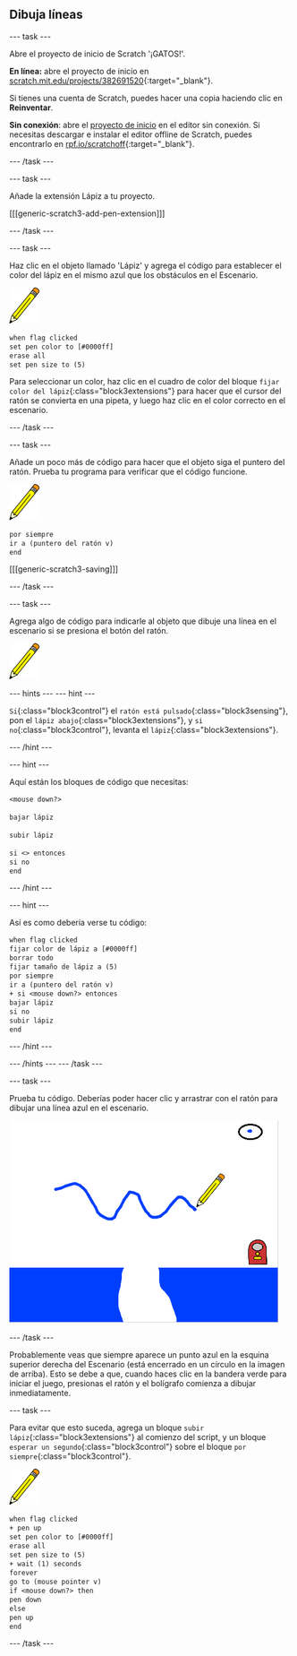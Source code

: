 ## Dibuja líneas

--- task ---

Abre el proyecto de inicio de Scratch '¡GATOS!'.

**En línea:** abre el proyecto de inicio en [scratch.mit.edu/projects/382691520](https://scratch.mit.edu/projects/382691520){:target="_blank"}.

Si tienes una cuenta de Scratch, puedes hacer una copia haciendo clic en **Reinventar**.

**Sin conexión**: abre el [proyecto de inicio](https://rpf.io/p/es-LA/cats-go) en el editor sin conexión. Si necesitas descargar e instalar el editor offline de Scratch, puedes encontrarlo en [rpf.io/scratchoff](https://rpf.io/scratchoff){:target="_blank"}.

--- /task ---

--- task ---

Añade la extensión Lápiz a tu proyecto.

[[[generic-scratch3-add-pen-extension]]]

--- /task ---

--- task ---

Haz clic en el objeto llamado 'Lápiz' y agrega el código para establecer el color del lápiz en el mismo azul que los obstáculos en el Escenario.

![Objeto lápiz](images/pen-sprite.png)

```blocks3
when flag clicked
set pen color to [#0000ff]
erase all
set pen size to (5)
```

Para seleccionar un color, haz clic en el cuadro de color del bloque `fijar color del lápiz`{:class="block3extensions"} para hacer que el cursor del ratón se convierta en una pipeta, y luego haz clic en el color correcto en el escenario.

--- /task ---

--- task ---

Añade un poco más de código para hacer que el objeto siga el puntero del ratón. Prueba tu programa para verificar que el código funcione.

![Objeto lápiz](images/pen-sprite.png)

```blocks3
por siempre 
ir a (puntero del ratón v)
end
```

[[[generic-scratch3-saving]]]

--- /task ---

--- task ---

Agrega algo de código para indicarle al objeto que dibuje una línea en el escenario si se presiona el botón del ratón.

![Objeto lápiz](images/pen-sprite.png)

--- hints ---
 --- hint ---

`Si`{:class="block3control"} el `ratón está pulsado`{:class="block3sensing"}, pon el `lápiz abajo`{:class="block3extensions"}, y `si no`{:class="block3control"}, levanta el `lápiz`{:class="block3extensions"}.

--- /hint ---

--- hint ---

Aquí están los bloques de código que necesitas:

```blocks3
<mouse down?>

bajar lápiz

subir lápiz

si <> entonces
si no
end
```

--- /hint ---

--- hint ---

Así es como debería verse tu código:

```blocks3
when flag clicked
fijar color de lápiz a [#0000ff]
borrar todo
fijar tamaño de lápiz a (5)
por siempre 
ir a (puntero del ratón v)
+ si <mouse down?> entonces 
bajar lápiz
si no 
subir lápiz
end
```

--- /hint ---

--- /hints --- --- /task ---

--- task ---

Prueba tu código. Deberías poder hacer clic y arrastrar con el ratón para dibujar una línea azul en el escenario.

![Dibuja una línea](images/draw-a-line.png)

--- /task ---

Probablemente veas que siempre aparece un punto azul en la esquina superior derecha del Escenario (está encerrado en un círculo en la imagen de arriba). Esto se debe a que, cuando haces clic en la bandera verde para iniciar el juego, presionas el ratón y el bolígrafo comienza a dibujar inmediatamente.

--- task ---

Para evitar que esto suceda, agrega un bloque `subir lápiz`{:class="block3extensions"} al comienzo del script, y un bloque `esperar un segundo`{:class="block3control"} sobre el bloque `por siempre`{:class="block3control"}.

![Objeto lápiz](images/pen-sprite.png)

```blocks3
when flag clicked
+ pen up
set pen color to [#0000ff]
erase all
set pen size to (5)
+ wait (1) seconds
forever
go to (mouse pointer v)
if <mouse down?> then
pen down
else
pen up
end
```


--- /task ---
